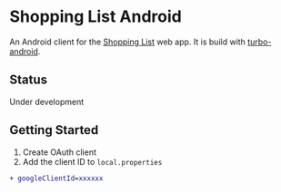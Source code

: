 # Shopping List Android

An Android client for the [Shopping List](https://github.com/hidakatsuya/shopping_list) web app.
It is build with [turbo-android](https://github.com/hotwired/turbo-android).

## Status

Under development

## Getting Started

1. Create OAuth client
2. Add the client ID to `local.properties`
  ```diff
  + googleClientId=xxxxxx
  ```